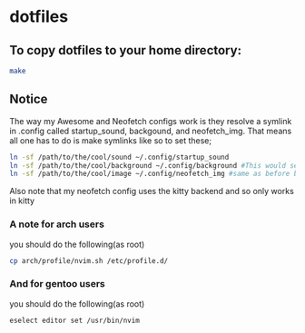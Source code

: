 # dotfiles
## To copy dotfiles to your home directory:
```sh
make
```
## Notice
The way my Awesome and Neofetch configs work is they resolve a symlink in .config called startup_sound, backgound, and neofetch_img. That means all one has to do is make symlinks like so to set these;
```sh
ln -sf /path/to/the/cool/sound ~/.config/startup_sound
ln -sf /path/to/the/cool/background ~/.config/background #This would set the background and you would just have to refresh with Ctrl+Mod4+R
ln -sf /path/to/the/cool/image ~/.config/neofetch_img #same as before but for neofetch image
```
Also note that my neofetch config uses the kitty backend and so only works in kitty
### A note for arch users
you should do the following(as root)
```sh
cp arch/profile/nvim.sh /etc/profile.d/
```
### And for gentoo users
you should do the following(as root)
```sh
eselect editor set /usr/bin/nvim
```